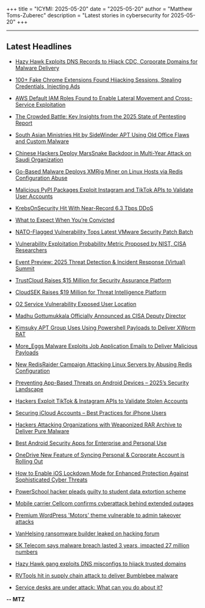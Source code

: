 +++
title = "ICYMI: 2025-05-20"
date = "2025-05-20"
author = "Matthew Toms-Zuberec"
description = "Latest stories in cybersecurity for 2025-05-20"
+++

---------------------------------------------------------------------------
## Latest Headlines
- [Hazy Hawk Exploits DNS Records to Hijack CDC, Corporate Domains for Malware Delivery](https://thehackernews.com/2025/05/hazy-hawk-exploits-dns-records-to.html)

- [100+ Fake Chrome Extensions Found Hijacking Sessions, Stealing Credentials, Injecting Ads](https://thehackernews.com/2025/05/100-fake-chrome-extensions-found.html)

- [AWS Default IAM Roles Found to Enable Lateral Movement and Cross-Service Exploitation](https://thehackernews.com/2025/05/aws-default-iam-roles-found-to-enable.html)

- [The Crowded Battle: Key Insights from the 2025 State of Pentesting Report](https://thehackernews.com/2025/05/the-crowded-battle-key-insights-from.html)

- [South Asian Ministries Hit by SideWinder APT Using Old Office Flaws and Custom Malware](https://thehackernews.com/2025/05/south-asian-ministries-hit-by.html)

- [Chinese Hackers Deploy MarsSnake Backdoor in Multi-Year Attack on Saudi Organization](https://thehackernews.com/2025/05/chinese-hackers-deploy-marssnake.html)

- [Go-Based Malware Deploys XMRig Miner on Linux Hosts via Redis Configuration Abuse](https://thehackernews.com/2025/05/go-based-malware-deploys-xmrig-miner-on.html)

- [Malicious PyPI Packages Exploit Instagram and TikTok APIs to Validate User Accounts](https://thehackernews.com/2025/05/malicious-pypi-packages-exploit.html)

- [KrebsOnSecurity Hit With Near-Record 6.3 Tbps DDoS](https://krebsonsecurity.com/2025/05/krebsonsecurity-hit-with-near-record-6-3-tbps-ddos/)

- [What to Expect When You’re Convicted](https://www.wired.com/story/your-next-job-white-collar-prison-consultant/)

- [NATO-Flagged Vulnerability Tops Latest VMware Security Patch Batch](https://www.securityweek.com/nato-flagged-vulnerability-tops-latest-vmware-security-patch-batch/)

- [Vulnerability Exploitation Probability Metric Proposed by NIST, CISA Researchers](https://www.securityweek.com/vulnerability-exploitation-probability-metric-proposed-by-nist-cisa-researchers/)

- [Event Preview: 2025 Threat Detection & Incident Response (Virtual) Summit](https://www.securityweek.com/event-preview-2025-threat-detection-incident-response-virtual-summit/)

- [TrustCloud Raises $15 Million for Security Assurance Platform](https://www.securityweek.com/trustcloud-raises-15-million-for-security-assurance-platform/)

- [CloudSEK Raises $19 Million for Threat Intelligence Platform](https://www.securityweek.com/cloudsek-raises-19-million-for-threat-intelligence-platform/)

- [O2 Service Vulnerability Exposed User Location](https://www.securityweek.com/o2-service-vulnerability-exposed-user-location/)

- [Madhu Gottumukkala Officially Announced as CISA Deputy Director](https://www.securityweek.com/madhu-gottumukkala-officially-appointed-cisa-deputy-director/)

- [Kimsuky APT Group Uses Using Powershell Payloads to Deliver XWorm RAT](https://cybersecuritynews.com/kimsuky-apt-group-uses-using-powershell-payloads/)

- [More_Eggs Malware Exploits Job Application Emails to Deliver Malicious Payloads](https://cybersecuritynews.com/more_eggs-malware-exploits-job-application-emails/)

- [New RedisRaider Campaign Attacking Linux Servers by Abusing Redis Configuration](https://cybersecuritynews.com/new-redisraider-campaign-attacking-linux-servers/)

- [Preventing App-Based Threats on Android Devices – 2025’s Security Landscape](https://cybersecuritynews.com/app-based-threats-on-android/)

- [Hackers Exploit TikTok & Instagram APIs to Validate Stolen Accounts](https://cybersecuritynews.com/hackers-exploit-tiktok-instagram-apis/)

- [Securing iCloud Accounts – Best Practices for iPhone Users](https://cybersecuritynews.com/securing-icloud-accounts/)

- [Hackers Attacking Organizations with Weaponized RAR Archive to Deliver Pure Malware](https://cybersecuritynews.com/hackers-attacking-organizations-with-weaponized-rar-archive/)

- [Best Android Security Apps for Enterprise and Personal Use](https://cybersecuritynews.com/android-security-apps/)

- [OneDrive New Feature of Syncing Personal & Corporate Account is Rolling Out](https://cybersecuritynews.com/onedrive-syncing-personal-corporate-account/)

- [How to Enable iOS Lockdown Mode for Enhanced Protection Against Sophisticated Cyber Threats](https://cybersecuritynews.com/ios-lockdown-mode/)

- [PowerSchool hacker pleads guilty to student data extortion scheme](https://www.bleepingcomputer.com/news/security/powerschool-hacker-pleads-guilty-to-student-data-extortion-scheme/)

- [Mobile carrier Cellcom confirms cyberattack behind extended outages](https://www.bleepingcomputer.com/news/security/mobile-carrier-cellcom-confirms-cyberattack-behind-extended-outages/)

- [Premium WordPress 'Motors' theme vulnerable to admin takeover attacks](https://www.bleepingcomputer.com/news/security/premium-wordpress-motors-theme-vulnerable-to-admin-takeover-attacks/)

- [VanHelsing ransomware builder leaked on hacking forum](https://www.bleepingcomputer.com/news/security/vanhelsing-ransomware-builder-leaked-on-hacking-forum/)

- [SK Telecom says malware breach lasted 3 years, impacted 27 million numbers](https://www.bleepingcomputer.com/news/security/sk-telecom-says-malware-breach-lasted-3-years-impacted-27-million-numbers/)

- [Hazy Hawk gang exploits DNS misconfigs to hijack trusted domains](https://www.bleepingcomputer.com/news/security/hazy-hawk-gang-exploits-dns-misconfigs-to-hijack-trusted-domains/)

- [RVTools hit in supply chain attack to deliver Bumblebee malware](https://www.bleepingcomputer.com/news/security/rvtools-hit-in-supply-chain-attack-to-deliver-bumblebee-malware/)

- [Service desks are under attack: What can you do about it?](https://www.bleepingcomputer.com/news/security/service-desks-are-under-attack-what-can-you-do-about-it/)

**-- MTZ**